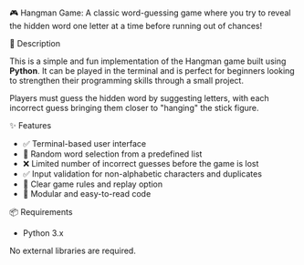 🎮 Hangman Game:
A classic word-guessing game where you try to reveal the hidden word one letter at a time before running out of chances!

📝 Description

This is a simple and fun implementation of the Hangman game built using **Python**. It can be played in the terminal and is perfect for beginners looking to strengthen their programming skills through a small project.

Players must guess the hidden word by suggesting letters, with each incorrect guess bringing them closer to "hanging" the stick figure.

✨ Features

- ✅ Terminal-based user interface
- 🎲 Random word selection from a predefined list
- ❌ Limited number of incorrect guesses before the game is lost
- ✅ Input validation for non-alphabetic characters and duplicates
- 📜 Clear game rules and replay option
- 🧩 Modular and easy-to-read code

📦 Requirements

- Python 3.x

No external libraries are required.

